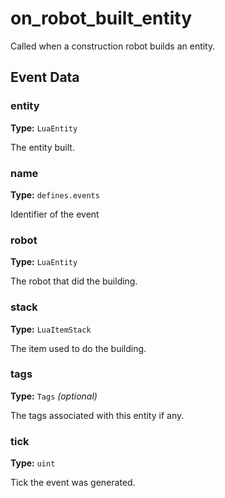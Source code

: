 # on_robot_built_entity

Called when a construction robot builds an entity.

## Event Data

### entity

**Type:** `LuaEntity`

The entity built.

### name

**Type:** `defines.events`

Identifier of the event

### robot

**Type:** `LuaEntity`

The robot that did the building.

### stack

**Type:** `LuaItemStack`

The item used to do the building.

### tags

**Type:** `Tags` *(optional)*

The tags associated with this entity if any.

### tick

**Type:** `uint`

Tick the event was generated.

